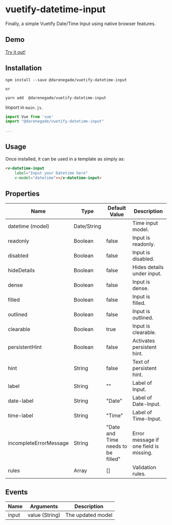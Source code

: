 # vuetify-datetime-input

Finally, a simple Vuetify Date/Time Input using native browser features.

## Demo

[Try it out!](https://darenegade.github.io/vuetify-datetime-input/)

## Installation

```shell
npm install --save @darenegade/vuetify-datetime-input

or

yarn add  @darenegade/vuetify-datetime-input
```

Import in `main.js`.
```js
import Vue from 'vue'
import "@darenegade/vuetify-datetime-input"

...
```

## Usage

Once installed, it can be used in a template as simply as:

```html
<v-datetime-input 
    label="Input your Datetime here" 
    v-model="datetime"></v-datetime-input>
```

## Properties

| Name                  | Type          | Default Value                     | Description                           |
| ----------------      | -----------   | -------------                     | ----------------------------------    |
| datetime (model)      | Date/String   |                                   | Time input model.                     |
| readonly              | Boolean       | false                             | Input is readonly.                    |
| disabled              | Boolean       | false                             | Input is disabled.                    |
| hideDetails           | Boolean       | false                             | Hides details under input.            |
| dense                 | Boolean       | false                             | Input is dense.                       |
| filled                | Boolean       | false                             | Input is filled.                      |
| outlined              | Boolean       | false                             | Input is outlined.                    |
| clearable             | Boolean       | true                              | Input is clearable.                   |
| persistentHint        | Boolean       | false                             | Activates persistent hint.            |
| hint                  | String        | false                             | Text of persistent hint.              |
| label                 | String        | ""                                | Label of Input.                       |
| date-label            | String        | "Date"                            | Label of Date-Input.                  |
| time-label            | String        | "Time"                            | Label of Time-Input.                  |
| incompleteErrorMessage| String        | "Date and Time needs to be filled"| Error message if one field is missing.|
| rules                 | Array         | []                                | Validation rules.                     |

## Events

| Name  | Arguments           | Description             |
| ----- | ------------------- | ----------------------- |
| input | value (String) | The updated model       |